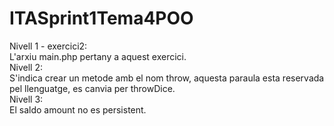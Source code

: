 # ITASprint1Tema4POO
Nivell 1 - exercici2:<br>
    L'arxiu main.php pertany a aquest exercici.<br>
Nivell 2:<br>
    S'indica crear un metode amb el nom throw, aquesta paraula esta reservada pel llenguatge, es canvia per throwDice.<br>
Nivell 3:<br>
    El saldo amount no es persistent.<br>

